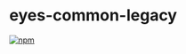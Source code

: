 eyes-common-legacy
===================

[![npm](https://img.shields.io/npm/v/@applitools/eyes-common-legacy.svg?style=for-the-badge)](https://www.npmjs.com/package/@applitools/eyes-common-legacy)
